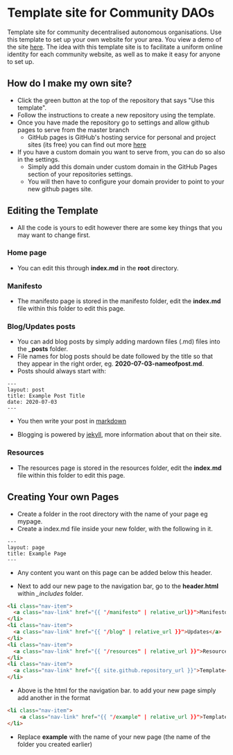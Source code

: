 # Template site for Community DAOs

Template site for community decentralised autonomous organisations. Use this template to set up your own website for your area. You view a demo of the site [here](https://247f12.github.io/DAOs/). The idea with this template site is to facilitate a uniform online identity for each community website, as well as to make it easy for anyone to set up. 

## How do I make my own site?
- Click the green button at the top of the repository that says "Use this template".
- Follow the instructions to create a new repository using the template.
- Once you have made the repository go to settings and allow github pages to serve from the master branch
	- GitHub pages is GitHub's hosting service for personal and project sites (its free) you can find out more [here](https://pages.github.com/)
- If you have a custom domain you want to serve from, you can do so also in the settings.
	- Simply add this domain under custom domain in the GitHub Pages section of your repositories settings.
	- You will then have to configure your domain provider to point to your new github pages site.

## Editing the Template
- All the code is yours to edit however there are some key things that you may want to change first.

### Home page
- You can edit this through **index.md** in the **root** directory.

### Manifesto
- The manifesto page is stored in the manifesto folder, edit the **index.md** file within this folder to edit this page.

### Blog/Updates posts
- You can add blog posts by simply adding mardown files (.md) files into the **\_posts** folder.
- File names for blog posts should be date followed by the title so that they appear in the right order, eg. **2020-07-03-nameofpost.md**.
- Posts should always start with:

```
---
layout: post
title: Example Post Title
date: 2020-07-03
---
```

- You then write your post in [markdown](https://github.com/adam-p/markdown-here/wiki/Markdown-Cheatsheet#links)


- Blogging is powered by [jekyll](https://jekyllrb.com/), more information about that on their site.

### Resources
- The resources page is stored in the resources folder, edit the **index.md** file within this folder to edit this page.

## Creating Your own Pages

- Create a folder in the root directory with the name of your page eg mypage.
- Create a index.md file inside your new folder, with the following in it.

```
---
layout: page
title: Example Page
---
```

- Any content you want on this page can be added below this header.

- Next to add our new page to the navigation bar, go to the **header.html** within _\_includes_ folder.

```html
<li class="nav-item">
  <a class="nav-link" href="{{ "/manifesto" | relative_url}}">Manifesto</a>
</li>
<li class="nav-item">
  <a class="nav-link" href="{{ "/blog" | relative_url }}">Updates</a>
</li>
<li class="nav-item">
  <a class="nav-link" href="{{ "/resources" | relative_url }}">Resources</a>
</li>
<li class="nav-item">
  <a class="nav-link" href="{{ site.github.repository_url }}">Template</a>
</li>
```

- Above is the html for the navigation bar. to add your new page simply add another in the format
```html
<li class="nav-item">
	<a class="nav-link" href="{{ "/example" | relative_url }}">Template</a>
</li>
```

- Replace **example** with the name of your new page (the name of the folder you created earlier)

